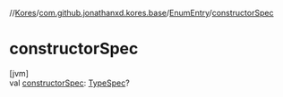 //[Kores](../../../index.md)/[com.github.jonathanxd.kores.base](../index.md)/[EnumEntry](index.md)/[constructorSpec](constructor-spec.md)

# constructorSpec

[jvm]\
val [constructorSpec](constructor-spec.md): [TypeSpec](../-type-spec/index.md)?
